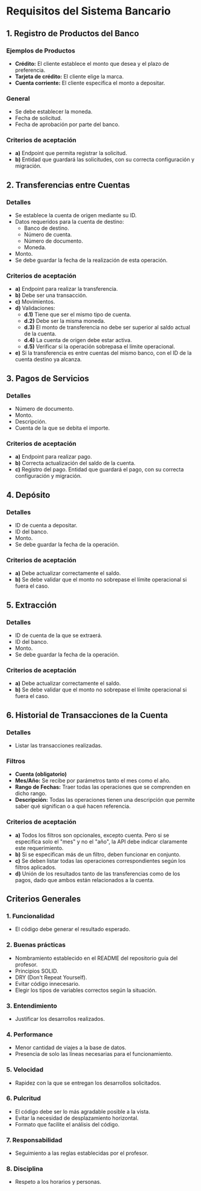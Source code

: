 # Requisitos del Sistema Bancario

## 1. Registro de Productos del Banco

### Ejemplos de Productos
- **Crédito:** El cliente establece el monto que desea y el plazo de preferencia.
- **Tarjeta de crédito:** El cliente elige la marca.
- **Cuenta corriente:** El cliente especifica el monto a depositar.

### General
- Se debe establecer la moneda.
- Fecha de solicitud.
- Fecha de aprobación por parte del banco.

### Criterios de aceptación
- **a)** Endpoint que permita registrar la solicitud.
- **b)** Entidad que guardará las solicitudes, con su correcta configuración y migración.

## 2. Transferencias entre Cuentas

### Detalles
- Se establece la cuenta de origen mediante su ID.
- Datos requeridos para la cuenta de destino:
  - Banco de destino.
  - Número de cuenta.
  - Número de documento.
  - Moneda.
- Monto.
- Se debe guardar la fecha de la realización de esta operación.

### Criterios de aceptación
- **a)** Endpoint para realizar la transferencia.
- **b)** Debe ser una transacción.
- **c)** Movimientos.
- **d)** Validaciones:
  - **d.1)** Tiene que ser el mismo tipo de cuenta.
  - **d.2)** Debe ser la misma moneda.
  - **d.3)** El monto de transferencia no debe ser superior al saldo actual de la cuenta.
  - **d.4)** La cuenta de origen debe estar activa.
  - **d.5)** Verificar si la operación sobrepasa el límite operacional.
- **e)** Si la transferencia es entre cuentas del mismo banco, con el ID de la cuenta destino ya alcanza.

## 3. Pagos de Servicios

### Detalles
- Número de documento.
- Monto.
- Descripción.
- Cuenta de la que se debita el importe.

### Criterios de aceptación
- **a)** Endpoint para realizar pago.
- **b)** Correcta actualización del saldo de la cuenta.
- **c)** Registro del pago. Entidad que guardará el pago, con su correcta configuración y migración.

## 4. Depósito

### Detalles
- ID de cuenta a depositar.
- ID del banco.
- Monto.
- Se debe guardar la fecha de la operación.

### Criterios de aceptación
- **a)** Debe actualizar correctamente el saldo.
- **b)** Se debe validar que el monto no sobrepase el límite operacional si fuera el caso.

## 5. Extracción

### Detalles
- ID de cuenta de la que se extraerá.
- ID del banco.
- Monto.
- Se debe guardar la fecha de la operación.

### Criterios de aceptación
- **a)** Debe actualizar correctamente el saldo.
- **b)** Se debe validar que el monto no sobrepase el límite operacional si fuera el caso.

## 6. Historial de Transacciones de la Cuenta

### Detalles
- Listar las transacciones realizadas.

### Filtros
- **Cuenta (obligatorio)**
- **Mes/Año:** Se recibe por parámetros tanto el mes como el año.
- **Rango de Fechas:** Traer todas las operaciones que se comprenden en dicho rango.
- **Descripción:** Todas las operaciones tienen una descripción que permite saber qué significan o a qué hacen referencia.

### Criterios de aceptación
- **a)** Todos los filtros son opcionales, excepto cuenta. Pero si se especifica solo el "mes" y no el "año", la API debe indicar claramente este requerimiento.
- **b)** Si se especifican más de un filtro, deben funcionar en conjunto.
- **c)** Se deben listar todas las operaciones correspondientes según los filtros aplicados.
- **d)** Unión de los resultados tanto de las transferencias como de los pagos, dado que ambos están relacionados a la cuenta.

## Criterios Generales

### 1. Funcionalidad
- El código debe generar el resultado esperado.

### 2. Buenas prácticas
- Nombramiento establecido en el README del repositorio guía del profesor.
- Principios SOLID.
- DRY (Don't Repeat Yourself).
- Evitar código innecesario.
- Elegir los tipos de variables correctos según la situación.

### 3. Entendimiento
- Justificar los desarrollos realizados.

### 4. Performance
- Menor cantidad de viajes a la base de datos.
- Presencia de solo las líneas necesarias para el funcionamiento.

### 5. Velocidad
- Rapidez con la que se entregan los desarrollos solicitados.

### 6. Pulcritud
- El código debe ser lo más agradable posible a la vista.
- Evitar la necesidad de desplazamiento horizontal.
- Formato que facilite el análisis del código.

### 7. Responsabilidad
- Seguimiento a las reglas establecidas por el profesor.

### 8. Disciplina
- Respeto a los horarios y personas.
